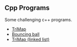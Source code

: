 ## Cpp Programs
Some challenging c++ programs. 

- [TriMap](https://github.com/lvzhanhe/cpp-programs/tree/master/TriMap)
- [Bouncing ball](https://github.com/lvzhanhe/cpp-programs/tree/master/Bouncing%20ball)
- [TriMap (linked list)](https://github.com/lvzhanhe/cpp-programs/tree/master/TriMap%20(linked%20list))